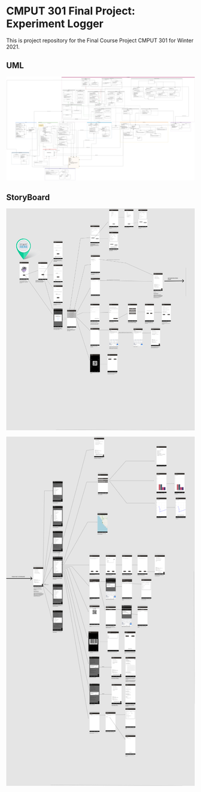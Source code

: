 # CMPUT 301 Final Project: Experiment Logger
This is project repository for the Final Course Project CMPUT 301 for Winter 2021.

## UML

[![Project Part 4 UML Diagram ](https://github.com/CMPUT301W21T12/FAANG-GANG/blob/master/doc/uml/part4UML.png?raw=true)](https://github.com/CMPUT301W21T12/FAANG-GANG/blob/master/doc/uml/part4UML.png?raw=true)

## StoryBoard

[![finished storyboard project part 4 page 1](https://github.com/CMPUT301W21T12/FAANG-GANG/blob/master/doc/storyboard/storyboard_part4_1.png)](https://raw.githubusercontent.com/CMPUT301W21T12/FAANG-GANG/master/doc/storyboard/storyboard_part4_1.png)

[![finished storyboard project part 4 page 2](https://github.com/CMPUT301W21T12/FAANG-GANG/blob/master/doc/storyboard/storyboard_part4_2.png)](https://raw.githubusercontent.com/CMPUT301W21T12/FAANG-GANG/master/doc/storyboard/storyboard_part4_2.png)

